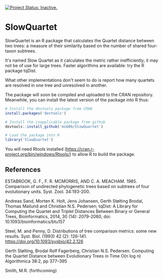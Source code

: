<!--[![Build Status](https://travis-ci.org/ms609/SlowQuartet.svg?branch=master)](https://travis-ci.org/ms609/SlowQuartet)
[![codecov](https://codecov.io/gh/ms609/SlowQuartet/branch/master/graph/badge.svg)](https://codecov.io/gh/ms609/SlowQuartet)
[![CRAN Status Badge](http://www.r-pkg.org/badges/version/SlowQuartet)](https://cran.r-project.org/package=SlowQuartet)
[![CRAN Downloads](http://cranlogs.r-pkg.org/badges/SlowQuartet)](https://cran.r-project.org/package=SlowQuartet)<!--
[![Research software impact](http://depsy.org/api/package/cran/SlowQuartet/badge.svg)](http://depsy.org/package/r/SlowQuartet)-->
[![Project Status: Inactive.](http://www.repostatus.org/badges/latest/inactive.svg)](http://www.repostatus.org/#inactive)

# SlowQuartet

SlowQuartet is an R package that calculates the Quartet distance between two trees:
a measure of their similarity based on the number of shared four-taxon subtrees.

It's named Slow Quartet as it calculates the metric rather inefficiently; it may not be of use for large trees. 
Faster algorithms are available: try the R package tqDist.

What other implementations don't seem to do is report how many quartets are resolved in one tree and unresolved in another.

The package will soon be compiled and uploaded to the CRAN repository.  
Meanwhile, you can install the latest version of the package into R thus:

```r
# Install the devtools package from CRAN
install.packages('devtools')

# Install the inapplicable package from github
devtools::install_github('ms609/SlowQuartet')

# Load the package into R
library('SlowQuartet')
```

You will need Rtools installed (https://cran.r-project.org/bin/windows/Rtools/) to allow R to build the package.

## References
ESTABROOK, G. F., F. R. MCMORRIS, AND C. A. MEACHAM. 1985. Comparison of undirected phylogenetic trees based on subtrees of four evolutionary units. Syst. Zool. 34:193-200.

Andreas Sand, Morten K. Holt, Jens Johansen, Gerth Stølting Brodal, Thomas Mailund and Christian N.S. Pedersen; tqDist: A Library for Computing the Quartet and Triplet Distances Between Binary or General Trees, Bioinformatics, 2014, 30 (14): 2079-2080, doi: 10.1093/bioinformatics/btu157

Steel, M. and Penny, D. Distributions of tree comparison metrics: some new results. Syst. Biol. (1993) 42 (2): 126-141. https://doi.org/10.1093/sysbio/42.2.126

Gerth Stølting, Brodal Rolf Fagerberg, Christian N.S. Pedersen. Computing the Quartet Distance between Evolutionary Trees in Time O(n log n) Algorithmica 38:2, pp 377–395

Smith, M.R. (forthcoming)
